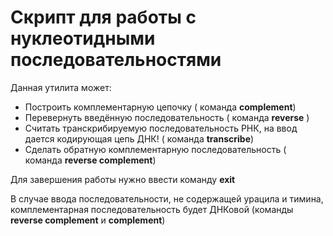 # Скрипт для работы с нуклеотидными последовательностями 

Данная утилита может:

 - Построить комплементарную цепочку ( команда **complement**)
 - Перевернуть введённую последовательность ( команда **reverse** )
 - Считать транскрибируемую последовательность РНК, на ввод дается кодирующая цепь ДНК!  ( команда **transcribe**)
 - Сделать обратную комплементарную последовательность ( команда **reverse complement**)

Для завершения работы нужно ввести команду **exit**

В случае ввода последовательности, не содержащей урацила и тимина, комплементарная последовательность будет ДНКовой (команды **reverse complement** и **complement**)